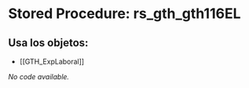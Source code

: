 # Stored Procedure: rs_gth_gth116EL

## Usa los objetos:
- [[GTH_ExpLaboral]]

*No code available.*
